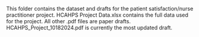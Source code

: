 This folder contains the dataset and drafts for the patient satisfaction/nurse practitioner project. 
HCAHPS Project Data.xlsx contains the full data used for the project. All other .pdf files are paper drafts.
HCAHPS_Project_10182024.pdf is currently the most updated draft.
